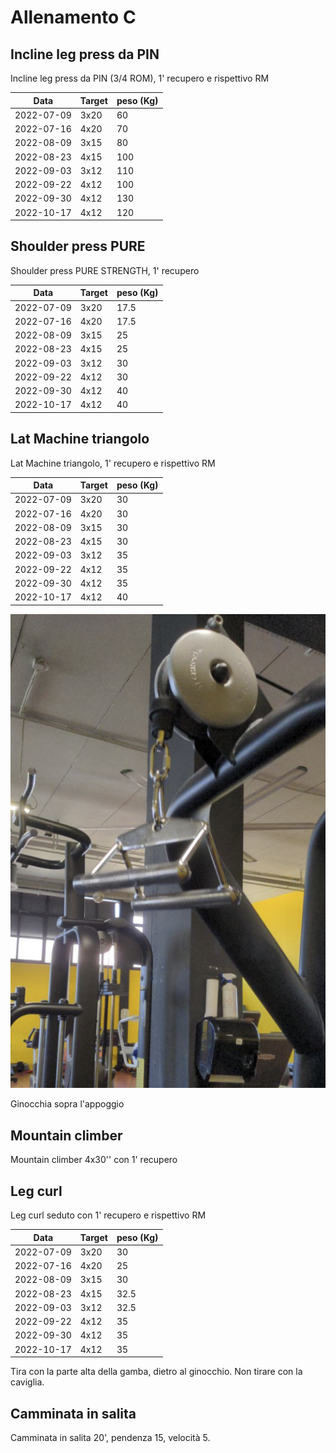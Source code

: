 # Allenamento C

## Incline leg press da PIN

Incline leg press da PIN (3/4 ROM), 1' recupero e rispettivo RM

| Data       | Target | peso (Kg) |
| ---------- | ------ | --------- |
| 2022-07-09 |   3x20 |        60 |
| 2022-07-16 |   4x20 |        70 |
| 2022-08-09 |   3x15 |        80 |
| 2022-08-23 |   4x15 |       100 |
| 2022-09-03 |   3x12 |       110 |
| 2022-09-22 |   4x12 |       100 |
| 2022-09-30 |   4x12 |       130 |
| 2022-10-17 |   4x12 |       120 |

## Shoulder press PURE

Shoulder press PURE STRENGTH, 1' recupero

| Data       | Target | peso (Kg) |
| ---------- | ------ | --------- |
| 2022-07-09 |   3x20 |      17.5 |
| 2022-07-16 |   4x20 |      17.5 |
| 2022-08-09 |   3x15 |        25 |
| 2022-08-23 |   4x15 |        25 |
| 2022-09-03 |   3x12 |        30 |
| 2022-09-22 |   4x12 |        30 |
| 2022-09-30 |   4x12 |        40 |
| 2022-10-17 |   4x12 |        40 |

## Lat Machine triangolo

Lat Machine triangolo, 1' recupero e rispettivo RM

| Data       | Target | peso (Kg) |
| ---------- | ------ | --------- |
| 2022-07-09 |   3x20 |        30 |
| 2022-07-16 |   4x20 |        30 |
| 2022-08-09 |   3x15 |        30 |
| 2022-08-23 |   4x15 |        30 |
| 2022-09-03 |   3x12 |        35 |
| 2022-09-22 |   4x12 |        35 |
| 2022-09-30 |   4x12 |        35 |
| 2022-10-17 |   4x12 |        40 |

![Lat Machine con triangolo](./img/lat-machine-triangolo.png)

Ginocchia sopra l'appoggio

## Mountain climber

Mountain climber 4x30'' con 1' recupero

## Leg curl

Leg curl seduto con 1' recupero e rispettivo RM

| Data       | Target | peso (Kg) |
| ---------- | ------ | --------- |
| 2022-07-09 |   3x20 |        30 |
| 2022-07-16 |   4x20 |        25 |
| 2022-08-09 |   3x15 |        30 |
| 2022-08-23 |   4x15 |      32.5 |
| 2022-09-03 |   3x12 |      32.5 |
| 2022-09-22 |   4x12 |        35 |
| 2022-09-30 |   4x12 |        35 |
| 2022-10-17 |   4x12 |        35 |

Tira con la parte alta della gamba, dietro al ginocchio. Non tirare con la caviglia.

## Camminata in salita

Camminata in salita 20', pendenza 15, velocità 5.